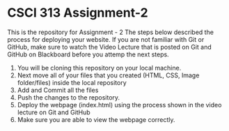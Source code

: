 # CSCI 313 Assignment-2
This is the repository for Assignment - 2
The steps below described the process for deploying your website. If you are not familiar with Git or GitHub, make sure to watch the Video Lecture that is posted on Git and GitHub on Blackboard before you attemp the next steps.

1. You will be cloning this repository on your local machine.
2. Next move all of your files that you created (HTML, CSS, Image folder/files) inside the local repository
3. Add and Commit all the files
4. Push the changes to the repository.
5. Deploy the webpage (index.html) using the process shown in the video lecture on Git and GitHub
6. Make sure you are able to view the webpage correctly.

